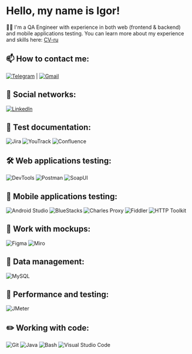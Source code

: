 # Hello, my name is Igor!
👨‍💻  I'm a QA Engineer with experience in both web (frontend & backend) and mobile applications testing. You can learn more about my experience and skills here:
[CV-ru](https://drive.google.com/file/d/1zAbLApZTxMo2-kARMo74mWY6W4jZwt7-/view?usp=sharing)

## 📫 How to contact me:
[![Telegram](https://img.shields.io/badge/Telegram-26A5E4?style=flat&logo=telegram&logoColor=white)](https://t.me/The_chief_of_kiwi) | [![Gmail](https://img.shields.io/badge/Gmail-D14836?style=flat&logo=gmail&logoColor=white)](mailto:kivishevigor@gmail.com)

## 🤝 Social networks:
[![LinkedIn](https://img.shields.io/badge/LinkedIn-0077B5?style=flat&logo=linkedin&logoColor=white)](https://www.linkedin.com/in/igor-kivishev-a17252332/) 

## 📁 Test documentation:
![Jira](https://img.shields.io/badge/Jira-0052CC?style=flat&logo=jira&logoColor=white)
![YouTrack](https://img.shields.io/badge/YouTrack-0078D4?style=flat&logo=jetbrains&logoColor=white)
![Confluence](https://img.shields.io/badge/Confluence-172B4D?style=flat&logo=atlassian&logoColor=white)

## 🛠 Web applications testing:
![DevTools](https://img.shields.io/badge/DevTools-000000?style=flat&logo=googlechrome&logoColor=white)
![Postman](https://img.shields.io/badge/Postman-FF6C37?style=flat&logo=postman&logoColor=white)
![SoapUI](https://img.shields.io/badge/SoapUI-1B8F2B?style=flat&logo=soapui&logoColor=white)

## 📱 Mobile applications testing:
![Android Studio](https://img.shields.io/badge/Android%20Studio-3DDC84?style=flat&logo=androidstudio&logoColor=white)
![BlueStacks](https://img.shields.io/badge/BlueStacks-00A9E0?style=flat&logo=bluestacks&logoColor=white)
![Charles Proxy](https://img.shields.io/badge/Charles-2E2E2E?style=flat&logo=charles&logoColor=white)
![Fiddler](https://img.shields.io/badge/Fiddler-7B3F00?style=flat&logo=fiddler&logoColor=white)
![HTTP Toolkit](https://img.shields.io/badge/HTTP%20Toolkit-1A1A1A?style=flat&logo=http%20toolkit&logoColor=white)

## 🎨 Work with mockups:
![Figma](https://img.shields.io/badge/Figma-F24E1E?style=flat&logo=figma&logoColor=white)
![Miro](https://img.shields.io/badge/Miro-FF2D20?style=flat&logo=miro&logoColor=white)

## 💾 Data management:
![MySQL](https://img.shields.io/badge/MySQL-00758F?style=flat&logo=mysql&logoColor=white)

## 🚀 Performance and testing:
![JMeter](https://img.shields.io/badge/JMeter-F27C28?style=flat&logo=apachejmeter&logoColor=white)

## ✏️ Working with code:
![Git](https://img.shields.io/badge/Git-F05032?style=flat&logo=git&logoColor=white)
![Java](https://img.shields.io/badge/Java-007396?style=flat&logo=java&logoColor=white)
![Bash](https://img.shields.io/badge/Bash-4EAA25?style=flat&logo=gnubash&logoColor=white)
![Visual Studio Code](https://img.shields.io/badge/Visual%20Studio%20Code-007ACC?style=flat&logo=visualstudiocode&logoColor=white)
